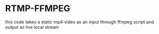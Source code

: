 # RTMP-FFMPEG
this code takes a static mp4 video as an input through ffmpeg script and output as live local stream
